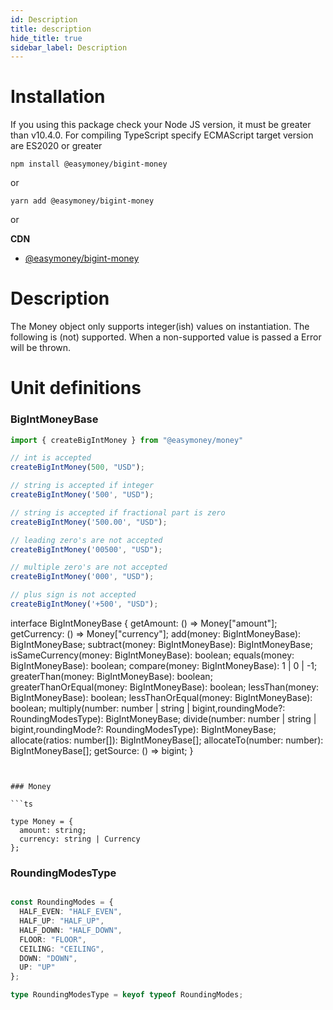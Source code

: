 ```yaml
---
id: Description
title: description
hide_title: true
sidebar_label: Description
---
```


# Installation

If you using this package check your Node JS version, it must be greater than v10.4.0. For compiling TypeScript specify ECMAScript target version are ES2020 or greater

```
npm install @easymoney/bigint-money
```
or
```
yarn add @easymoney/bigint-money
```
or

**CDN**
 - [@easymoney/bigint-money](https://unpkg.com/@easymoney/bigint-money)

# Description

The Money object only supports integer(ish) values on instantiation. The following is (not) supported. When a non-supported value is passed a Error will be thrown.

# Unit definitions

### BigIntMoneyBase


```ts
import { createBigIntMoney } from "@easymoney/money"

// int is accepted
createBigIntMoney(500, "USD");

// string is accepted if integer
createBigIntMoney('500', "USD");

// string is accepted if fractional part is zero
createBigIntMoney('500.00', "USD");

// leading zero's are not accepted
createBigIntMoney('00500', "USD");

// multiple zero's are not accepted
createBigIntMoney('000', "USD");

// plus sign is not accepted
createBigIntMoney('+500', "USD");
```

interface BigIntMoneyBase {
  getAmount: () => Money["amount"];
  getCurrency: () => Money["currency"];
  add(money: BigIntMoneyBase): BigIntMoneyBase;
  subtract(money: BigIntMoneyBase): BigIntMoneyBase;
  isSameCurrency(money: BigIntMoneyBase): boolean;
  equals(money: BigIntMoneyBase): boolean;
  compare(money: BigIntMoneyBase): 1 | 0 | -1;
  greaterThan(money: BigIntMoneyBase): boolean;
  greaterThanOrEqual(money: BigIntMoneyBase): boolean;
  lessThan(money: BigIntMoneyBase): boolean;
  lessThanOrEqual(money: BigIntMoneyBase): boolean;
  multiply(number: number | string | bigint,roundingMode?: RoundingModesType): BigIntMoneyBase;
  divide(number: number | string | bigint,roundingMode?: RoundingModesType): BigIntMoneyBase;
  allocate(ratios: number[]): BigIntMoneyBase[];
  allocateTo(number: number): BigIntMoneyBase[];
  getSource: () => bigint;
}

```


### Money

```ts

type Money = {
  amount: string;
  currency: string | Currency
};

```


### RoundingModesType

```ts

const RoundingModes = {
  HALF_EVEN: "HALF_EVEN",
  HALF_UP: "HALF_UP",
  HALF_DOWN: "HALF_DOWN",
  FLOOR: "FLOOR",
  CEILING: "CEILING",
  DOWN: "DOWN",
  UP: "UP"
};

type RoundingModesType = keyof typeof RoundingModes;

```
